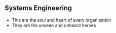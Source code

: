 ## Systems Engineering

- This are the soul and heart of every organization
- They are the unseen and unheard heroes


